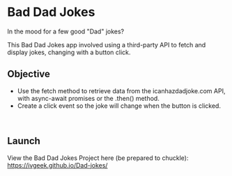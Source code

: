 # Bad Dad Jokes 
In the mood for a few good "Dad" jokes? 

This Bad Dad Jokes app involved using a third-party API to fetch and display jokes, changing with a button click.

## Objective
* Use the fetch method to retrieve data from the icanhazdadjoke.com API, with async-await promises or the .then() method.
* Create a click event so the joke will change when the button is clicked.
</br>

## Launch
View the Bad Dad Jokes Project here (be prepared to chuckle): https://ivgeek.github.io/Dad-jokes/

